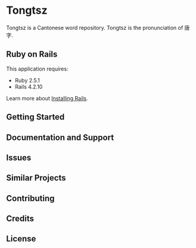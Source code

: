 Tongtsz
================

Tongtsz is a Cantonese word repository. Tongtsz is the pronunciation of 唐字.

Ruby on Rails
-------------

This application requires:

- Ruby 2.5.1
- Rails 4.2.10

Learn more about [Installing Rails](http://railsapps.github.io/installing-rails.html).

Getting Started
---------------

Documentation and Support
-------------------------

Issues
-------------

Similar Projects
----------------

Contributing
------------

Credits
-------

License
-------
